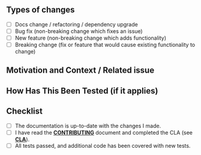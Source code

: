 ## Types of changes

<!--- What types of changes does your code introduce? Put an `x` in all the boxes that apply: -->

- [ ] Docs change / refactoring / dependency upgrade
- [ ] Bug fix (non-breaking change which fixes an issue)
- [ ] New feature (non-breaking change which adds functionality)
- [ ] Breaking change (fix or feature that would cause existing functionality to change)

## Motivation and Context / Related issue

<!--- Why is this change required? What problem does it solve? -->
<!--- Please link to an existing issue here if one exists. -->
<!--- (we recommend to have an existing issue for each pull request) -->

## How Has This Been Tested (if it applies)

<!--- Please describe here how your modifications have been tested. -->

## Checklist

<!--- Go over all the following points, and put an `x` in all the boxes that apply. -->
<!--- If you're unsure about any of these, don't hesitate to ask. We're here to help! -->

- [ ] The documentation is up-to-date with the changes I made.
- [ ] I have read the [**CONTRIBUTING**](https://facebookresearch.github.io/nevergrad/contributing.html) document and completed the CLA (see [**CLA**](https://facebookresearch.github.io/nevergrad/contributing.html#contributor-license-agreement-cla)).
- [ ] All tests passed, and additional code has been covered with new tests.

<!--- In any case, don't hesitate to join and ask questions if you need on Nevergrad users Facebook group https://www.facebook.com/groups/nevergradusers/ -->
